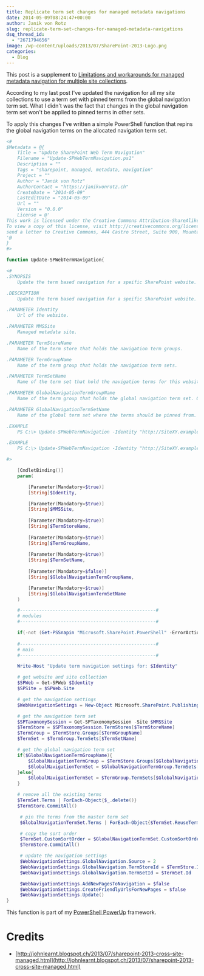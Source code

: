```yaml
---
title: Replicate term set changes for managed metadata navigations
date: 2014-05-09T08:24:47+00:00
author: Janik von Rotz
slug: replicate-term-set-changes-for-managed-metadata-navigations
dsq_thread_id:
  - "2671794656"
image: /wp-content/uploads/2013/07/SharePoint-2013-Logo.png
categories:
  - Blog
---
```

This post is a supplement to <a href="https://janikvonrotz.ch/2014/04/23/limitations-and-workarounds-for-managed-metadata-navigation-for-multiple-site-collections/" title="Limitations and workarounds for managed metadata navigation for multiple site collections">Limitations and workarounds for managed metadata navigation for multiple site collections</a>.

According to my last post I've updated the navigation for all my site collections to use a term set with pinned terms from the global navigation term set.
What I didn't was the fact that changes in the global navigation term set won't be applied to pinned terms in other sets.

To apply this changes I've written a simple PowerShell function that repins the global navigation terms on the allocated navigation term set.
<!--more-->
```powershell
<#
$Metadata = @{
	Title = "Update SharePoint Web Term Navigation"
	Filename = "Update-SPWebTermNavigation.ps1"
	Description = ""
	Tags = "sharepoint, managed, metadata, navigation"
	Project = ""
	Author = "Janik von Rotz"
	AuthorContact = "https://janikvonrotz.ch"
	CreateDate = "2014-05-09"
	LastEditDate = "2014-05-09"
	Url = ""
	Version = "0.0.0"
	License = @'
This work is licensed under the Creative Commons Attribution-ShareAlike 3.0 Switzerland License.
To view a copy of this license, visit http://creativecommons.org/licenses/by-sa/3.0/ch/ or 
send a letter to Creative Commons, 444 Castro Street, Suite 900, Mountain View, California, 94041, USA.
'@
}
#>

function Update-SPWebTermNavigation{

<#
.SYNOPSIS
    Update the term based navigation for a speific SharePoint website.

.DESCRIPTION
    Update the term based navigation for a speific SharePoint website.

.PARAMETER Identity
	Url of the website.

.PARAMETER MMSSite
	Managed metadata site.

.PARAMETER TermStoreName
	Name of the term store that holds the navigation term groups.

.PARAMETER TermGroupName
	Name of the term group that holds the navigation term sets.

.PARAMETER TermSetName
	Name of the term set that hold the navigation terms for this website.

.PARAMETER GlobalNavigationTermGroupName
	Name of the term group that holds the global navigation term set. Only required if this is different from the term group name.

.PARAMETER GlobalNavigationTermSetName
	Name of the global term set where the terms should be pinned from.

.EXAMPLE
	PS C:\> Update-SPWebTermNavigation -Identity "http://SiteXY.example.org" -MMSSite "http://sharepoint.example.org" -TermStoreName "Store1" -TermGroupName "Navigation" -TermSetName "SiteXY" -GlobalNavigationTermSetName "GlobalNavigation"

.EXAMPLE
	PS C:\> Update-SPWebTermNavigation -Identity "http://SiteXY.example.org" -MMSSite "http://sharepoint.example.org" -TermStoreName "Store1" -TermGroupName "Navigation" -TermSetName "SiteXY" -GlobalNavigationTermGroupName "AnotherNavigation" -GlobalNavigationTermSetName "GlobalNavigation"

#>

    [CmdletBinding()]
    param(

        [Parameter(Mandatory=$true)]
        [String]$Identity,

        [Parameter(Mandatory=$true)]
        [String]$MMSSite,
        
        [Parameter(Mandatory=$true)]
        [String]$TermStoreName,
        
        [Parameter(Mandatory=$true)]
        [String]$TermGroupName,
        
        [Parameter(Mandatory=$true)]
        [String]$TermSetName,
        
        [Parameter(Mandatory=$false)]
        [String]$GlobalNavigationTermGroupName,

        [Parameter(Mandatory=$true)]
        [String]$GlobalNavigationTermSetName
    )

    #--------------------------------------------------#
    # modules
    #--------------------------------------------------#

    if(-not (Get-PSSnapin "Microsoft.SharePoint.PowerShell" -ErrorAction SilentlyContinue)){Add-PSSnapin "Microsoft.SharePoint.PowerShell"}
      
    #--------------------------------------------------#
    # main
    #--------------------------------------------------#

    Write-Host "Update term navigation settings for: $Identity"

    # get website and site collection
    $SPWeb = Get-SPWeb $Identity
    $SPSite = $SPWeb.Site

    # get the navigation settings
    $WebNavigationSettings = New-Object Microsoft.SharePoint.Publishing.Navigation.WebNavigationSettings($SPWeb)

    # get the navigation term set
    $SPTaxonomySession = Get-SPTaxonomySession -Site $MMSSite
    $TermStore = $SPTaxonomySession.TermStores[$TermStoreName]
    $TermGroup = $TermStore.Groups[$TermGroupName]
    $TermSet = $TermGroup.TermSets[$TermSetName]

    # get the global navigation term set
    if($GlobalNavigationTermGroupName){
        $GlobalNavigationTermGroup = $TermStore.Groups[$GlobalNavigationTermGroupName]
        $GlobalNavigationTermSet = $GlobalNavigationTermGroup.TermSets[$GlobalNavigationTermSetName]
    }else{
        $GlobalNavigationTermSet = $TermGroup.TermSets[$GlobalNavigationTermSetName]
    }

    # remove all the existing terms
    $TermSet.Terms | ForEach-Object{$_.delete()}
    $TermStore.CommitAll()

     # pin the terms from the master term set
     $GlobalNavigationTermSet.Terms | ForEach-Object{$TermSet.ReuseTermWithPinning($_) | Out-Null}

     # copy the sort order
     $TermSet.CustomSortOrder = $GlobalNavigationTermSet.CustomSortOrder 
     $TermStore.CommitAll()

     # update the navigation settings
     $WebNavigationSettings.GlobalNavigation.Source = 2
     $WebNavigationSettings.GlobalNavigation.TermStoreId = $TermStore.Id
     $WebNavigationSettings.GlobalNavigation.TermSetId = $TermSet.Id

     $WebNavigationSettings.AddNewPagesToNavigation = $false
     $WebNavigationSettings.CreateFriendlyUrlsForNewPages = $false
     $WebNavigationSettings.Update()
}
```

This function is part of my [PowerShell PowerUp](http://janikvonrotz.github.io/PowerShell-PowerUp/) framework.

# Credits

* [http://johnlearnt.blogspot.ch/2013/07/sharepoint-2013-cross-site-managed.html](http://johnlearnt.blogspot.ch/2013/07/sharepoint-2013-cross-site-managed.html)